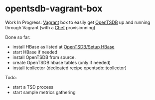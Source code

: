 opentsdb-vagrant-box
====================

Work In Progress: [Vagrant](http://vagrantup.com/) box to easily get [OpenTSDB](http://opentsdb.net/ "OpenTSDB") up and running through Vagrant (with a [Chef](http://wiki.opscode.com/display/chef/Home) provisionning)

Done so far:
* install  HBase as listed at [OpenTSDB/Setup HBase](http://opentsdb.net/setup-hbase.html)
* start HBase if needed
* install OpenTSDB from source.
* create OpenTSDB hbase tables (only if needed)
* install tcollector (dedicated recipe opentsdb::tcollector)

Todo:

* start a TSD process
* start sample metrics gathering